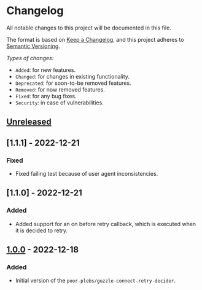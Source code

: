 # Changelog

All notable changes to this project will be documented in this file.

The format is based on [Keep a Changelog][1], and this project adheres to
[Semantic Versioning][2].

*Types of changes:*

- `Added`: for new features.
- `Changed`: for changes in existing functionality.
- `Deprecated`: for soon-to-be removed features.
- `Removed`: for now removed features.
- `Fixed`: for any bug fixes.
- `Security`: in case of vulnerabilities.

## [Unreleased]

## [1.1.1] - 2022-12-21

### Fixed

- Fixed failing test because of user agent inconsistencies.

## [1.1.0] - 2022-12-21

### Added

- Added support for an on before retry callback, which is executed when it is
  decided to retry.

## [1.0.0] - 2022-12-18

### Added

- Initial version of the `poor-plebs/guzzle-connect-retry-decider`.

[1]: https://keepachangelog.com/en/1.1.0/
[2]: https://semver.org/spec/v2.0.0.html

[Unreleased]: https://github.com/Poor-Plebs/guzzle-connect-retry-decider/compare/1.0.0...HEAD
[1.0.0]: https://github.com/Poor-Plebs/guzzle-connect-retry-decider/releases/1.0.0
